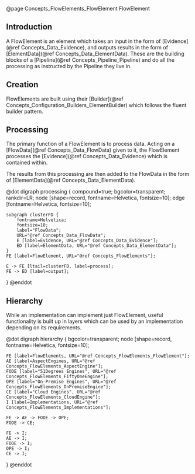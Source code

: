 @page Concepts_FlowElements_FlowElement FlowElement

## Introduction

A FlowElement is an element which takes an input in the form of [Evidence](@ref Concepts_Data_Evidence),
and outputs results in the form of [ElementData](@ref Concepts_Data_ElementData). These are the building
blocks of a [Pipeline](@ref Concepts_Pipeline_Pipeline) and do all the processing as instructed by the
Pipeline they live in.

## Creation

FlowElements are built using their [Builder](@ref Concepts_Configuration_Builders_ElementBuilder) which
follows the fluent builder pattern.

## Processing

The primary function of a FlowElement is to process data. Acting on a [FlowData](@ref Concepts_Data_FlowData)
given to it, the FlowElement processes the [Evidence](@ref Concepts_Data_Evidence) which is contained within.

The results from this processing are then added to the FlowData in the form of
[ElementData](@ref Concepts_Data_ElementData).

@dot
digraph processing {
    compound=true;
    bgcolor=transparent;
    rankdir=LR;
    node [shape=record, fontname=Helvetica, fontsize=10];
    edge [fontname=Helvetica, fontsize=10];
    
    subgraph clusterFD {
        fontname=Helvetica;
        fontsize=10;
        label="FlowData";
        URL="@ref Concepts_Data_FlowData";
        E [label=Evidence, URL="@ref Concepts_Data_Evidence"];
        ED [label=ElementData, URL="@ref Concepts_Data_ElementData"];
    }
    FE [label=FlowElement, URL="@ref Concepts_FlowElements"];
    
    E -> FE [ltail=clusterFD, label=process];
    FE -> ED [label=output];
}
@enddot


## Hierarchy

While an implementation can implement just FlowElement, useful functionality is built up in layers which
can be used by an implementation depending on its requirements.

@dot
digraph hierarchy {
    bgcolor=transparent;
    node [shape=record, fontname=Helvetica, fontsize=10];
    
    FE [label=FlowElements, URL="@ref Concepts_FlowElements_FlowElement"];
    AE [label=AspectEngines, URL="@ref Concepts_FlowElements_AspectEngine"];
    FODE [label="51Degrees Engines", URL="@ref Concepts_FlowElements_FiftyOneEngine"];
    OPE [label="On-Premise Engines", URL="@ref Concepts_FlowElements_OnPremiseEngine"];
    CE [label="Cloud Engines", URL="@ref Concepts_FlowElements_CloudEngine"];
    I [label=Implementations, URL="@ref Concepts_FlowElements_Implementations"];
    
    FE -> AE -> FODE -> OPE;
    FODE -> CE;
    
    FE -> I;
    AE -> I;
    FODE -> I;
    OPE -> I;
    CE -> I;
}
@enddot